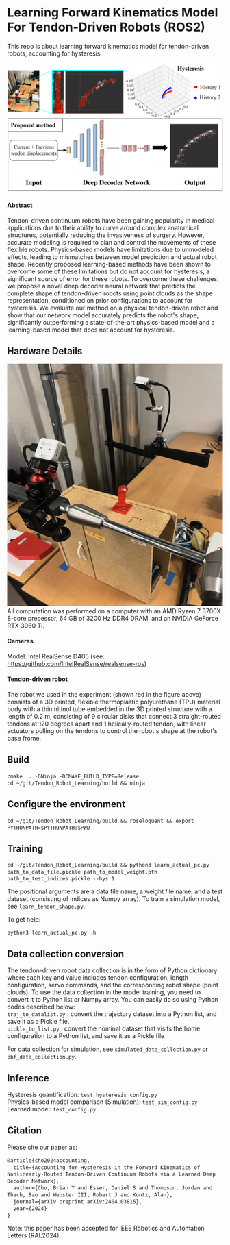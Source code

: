 # Learning Forward Kinematics Model For Tendon-Driven Robots (ROS2)
This repo is about learning forward kinematics model for tendon-driven robots, accounting for hysteresis.

![alt text](figures/intro.jpg?raw=true "Title")
#### Abstract
Tendon-driven continuum robots have been gaining popularity in medical applications due to their ability to curve around complex anatomical structures, potentially reducing the invasiveness of surgery. However, accurate modeling is required to plan and control the movements of these flexible robots. Physics-based models have limitations due to unmodeled effects, leading to mismatches between model prediction and actual robot shape. Recently proposed learning-based methods have been shown to overcome some of these limitations but do not account for hysteresis, a significant source of error for these robots. To overcome these challenges, we propose a novel deep decoder neural network that predicts the complete shape of tendon-driven robots using point clouds as the shape representation, conditioned on prior configurations to account for hysteresis. We evaluate our method on a physical tendon-driven robot and show that our network model accurately predicts the robot's shape, significantly outperforming a state-of-the-art physics-based model and a learning-based model that does not account for hysteresis.


## Hardware Details
![alt text](figures/setup.jpg?raw=true "Title")
All computation was performed on a computer with an AMD Ryzen 7 3700X 8-core precessor, 64 GB of 3200 Hz DDR4 DRAM, and an NVIDIA GeForce RTX 3060 Ti.

#### Cameras
Model: Intel RealSense D405 (see: https://github.com/IntelRealSense/realsense-ros)

#### Tendon-driven robot
The robot we used in the experiment (shown red in the figure above) consists of a 3D printed, flexible thermoplastic polyurethane (TPU) material body with a thin nitinol tube embedded in the 3D printed structure with a length of 0.2 m, consisting of 9 circular disks that connect 3 straight-routed tendons at 120 degrees apart and 1 helically-routed tendon, with linear actuators pulling on the tendons to control the robot's shape at the robot's base frome.


## Build

```
cmake .. -GNinja -DCMAKE_BUILD_TYPE=Release
cd ~/git/Tendon_Robot_Learning/build && ninja
```

## Configure the environment
```
cd ~/git/Tendon_Robot_Learning/build && roseloquent && export PYTHONPATH=$PYTHONPATH:$PWD
```
## Training
```
cd ~/git/Tendon_Robot_Learning/build && python3 learn_actual_pc.py path_to_data_file.pickle path_to_model_weight.pth path_to_test_indices.pickle --hys 1   
```
The positional arguments are a data file name, a weight file name, and a test dataset (consisting of indices as Numpy array). 
To train a simulation model, see `learn_tendon_shape.py`.

To get help:
```
python3 learn_actual_pc.py -h
```

## Data collection conversion

The tendon-driven robot data collection is in the form of Python dictionary where each key and value includes tendon configuration, length configuration, servo commands, and the corresponding robot shape (point clouds). To use the data collection in the model training, you need to convert it to Python list or Numpy array. You can easily do so using Python codes described below: <br />
`traj_to_datalist.py` : convert the trajectory dataset into a Python list, and save it as a Pickle file. <br />
`pickle_to_list.py` : convert the nominal dataset that visits the home configuration to a Python list, and save it as a Pickle file <br />

For data collection for simulation, see `simulated_data_collection.py` or `pbf_data_collection.py`.

## Inference

Hysteresis quantification: `test_hysteresis_config.py` <br />
Physics-based model comparison (Simulation): `test_sim_config.py` <br />
Learned model: `test_config.py`


## Citation
Please cite our paper as:
```
@article{cho2024accounting,
  title={Accounting for Hysteresis in the Forward Kinematics of Nonlinearly-Routed Tendon-Driven Continuum Robots via a Learned Deep Decoder Network},
  author={Cho, Brian Y and Esser, Daniel S and Thompson, Jordan and Thach, Bao and Webster III, Robert J and Kuntz, Alan},
  journal={arXiv preprint arXiv:2404.03816},
  year={2024}
}
```
Note: this paper has been accepted for IEEE Robotics and Automation Letters (RAL2024).


